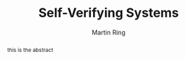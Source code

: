 ---
title: Self-Verifying Systems
author: Martin Ring
abstract: |
  this is the abstract
bibliography:
  - ./bib.yaml
...